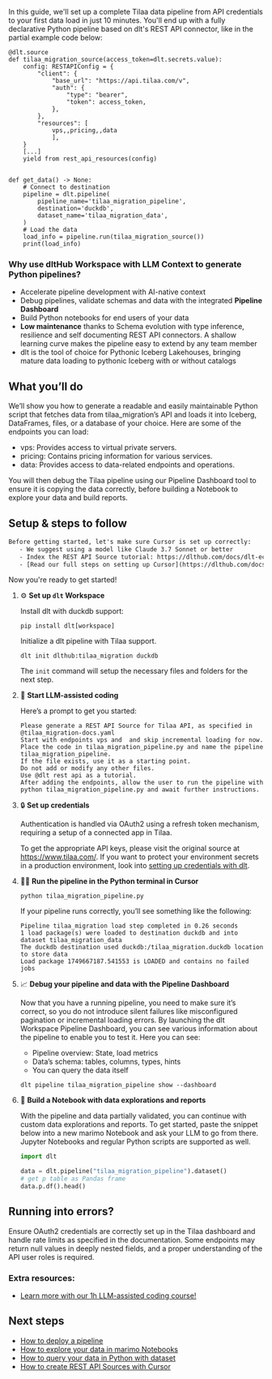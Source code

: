 In this guide, we'll set up a complete Tilaa data pipeline from API credentials to your first data load in just 10 minutes. You'll end up with a fully declarative Python pipeline based on dlt's REST API connector, like in the partial example code below:

```python-outcome
@dlt.source
def tilaa_migration_source(access_token=dlt.secrets.value):
    config: RESTAPIConfig = {
        "client": {
            "base_url": "https://api.tilaa.com/v",
            "auth": {
                "type": "bearer",
                "token": access_token,
            },
        },
        "resources": [
            vps,,pricing,,data
            ],
    }
    [...]
    yield from rest_api_resources(config)


def get_data() -> None:
    # Connect to destination
    pipeline = dlt.pipeline(
        pipeline_name='tilaa_migration_pipeline',
        destination='duckdb',
        dataset_name='tilaa_migration_data', 
    )
    # Load the data
    load_info = pipeline.run(tilaa_migration_source())
    print(load_info) 
```

### Why use dltHub Workspace with LLM Context to generate Python pipelines?

- Accelerate pipeline development with AI-native context
- Debug pipelines, validate schemas and data with the integrated **Pipeline Dashboard**
- Build Python notebooks for end users of your data
- **Low maintenance** thanks to Schema evolution with type inference, resilience and self documenting REST API connectors. A shallow learning curve makes the pipeline easy to extend by any team member
- dlt is the tool of choice for Pythonic Iceberg Lakehouses, bringing mature data loading to pythonic Iceberg with or without catalogs

## What you’ll do

We’ll show you how to generate a readable and easily maintainable Python script that fetches data from tilaa_migration’s API and loads it into Iceberg, DataFrames, files, or a database of your choice. Here are some of the endpoints you can load:

- vps: Provides access to virtual private servers.
- pricing: Contains pricing information for various services.
- data: Provides access to data-related endpoints and operations.

You will then debug the Tilaa pipeline using our Pipeline Dashboard tool to ensure it is copying the data correctly, before building a Notebook to explore your data and build reports.

## Setup & steps to follow

```default
Before getting started, let's make sure Cursor is set up correctly:
   - We suggest using a model like Claude 3.7 Sonnet or better
   - Index the REST API Source tutorial: https://dlthub.com/docs/dlt-ecosystem/verified-sources/rest_api/ and add it to context as **@dlt rest api**
   - [Read our full steps on setting up Cursor](https://dlthub.com/docs/dlt-ecosystem/llm-tooling/cursor-restapi#23-configuring-cursor-with-documentation)
```

Now you're ready to get started!

1. ⚙️ **Set up `dlt` Workspace**
    
    Install dlt with duckdb support:
    ```shell
    pip install dlt[workspace]
    ```

    Initialize a dlt pipeline with Tilaa support.
    ```shell
    dlt init dlthub:tilaa_migration duckdb
    ```

    The `init` command will setup the necessary files and folders for the next step.
    
2. 🤠 **Start LLM-assisted coding**
    
    Here’s a prompt to get you started:
    
    ```prompt
    Please generate a REST API Source for Tilaa API, as specified in @tilaa_migration-docs.yaml 
    Start with endpoints vps and  and skip incremental loading for now. 
    Place the code in tilaa_migration_pipeline.py and name the pipeline tilaa_migration_pipeline. 
    If the file exists, use it as a starting point. 
    Do not add or modify any other files. 
    Use @dlt rest api as a tutorial. 
    After adding the endpoints, allow the user to run the pipeline with python tilaa_migration_pipeline.py and await further instructions.
    ```

    
3. 🔒 **Set up credentials** 
    
    Authentication is handled via OAuth2 using a refresh token mechanism, requiring a setup of a connected app in Tilaa.
    
    To get the appropriate API keys, please visit the original source at https://www.tilaa.com/.
    If you want to protect your environment secrets in a production environment, look into [setting up credentials with dlt](https://dlthub.com/docs/walkthroughs/add_credentials).
    
4. 🏃‍♀️ **Run the pipeline in the Python terminal in Cursor**
    
    ```shell
    python tilaa_migration_pipeline.py
    ```
    
    If your pipeline runs correctly, you’ll see something like the following:
    
    ```shell
    Pipeline tilaa_migration load step completed in 0.26 seconds
    1 load package(s) were loaded to destination duckdb and into dataset tilaa_migration_data
    The duckdb destination used duckdb:/tilaa_migration.duckdb location to store data
    Load package 1749667187.541553 is LOADED and contains no failed jobs
    ```
    
5. 📈 **Debug your pipeline and data with the Pipeline Dashboard**

    Now that you have a running pipeline, you need to make sure it’s correct, so you do not introduce silent failures like misconfigured pagination or incremental loading errors. By launching the dlt Workspace Pipeline Dashboard, you can see various information about the pipeline to enable you to test it. Here you can see:
    - Pipeline overview: State, load metrics
    - Data’s schema: tables, columns, types, hints
    - You can query the data itself
    
    ```shell
    dlt pipeline tilaa_migration_pipeline show --dashboard
    ```
    
6. 🐍 **Build a Notebook with data explorations and reports**

    With the pipeline and data partially validated, you can continue with custom data explorations and reports. To get started, paste the snippet below into a new marimo Notebook and ask your LLM to go from there. Jupyter Notebooks and regular Python scripts are supported as well.

    
    ```python
    import dlt

   data = dlt.pipeline("tilaa_migration_pipeline").dataset()
   # get p table as Pandas frame
   data.p.df().head()
    ```

## Running into errors?

Ensure OAuth2 credentials are correctly set up in the Tilaa dashboard and handle rate limits as specified in the documentation. Some endpoints may return null values in deeply nested fields, and a proper understanding of the API user roles is required.

### Extra resources:

- [Learn more with our 1h LLM-assisted coding course!](https://www.youtube.com/watch?v=GGid70rnJuM)

## Next steps

- [How to deploy a pipeline](https://dlthub.com/docs/walkthroughs/deploy-a-pipeline)
- [How to explore your data in marimo Notebooks](https://dlthub.com/docs/general-usage/dataset-access/marimo)
- [How to query your data in Python with dataset](https://dlthub.com/docs/general-usage/dataset-access/dataset)
- [How to create REST API Sources with Cursor](https://dlthub.com/docs/dlt-ecosystem/llm-tooling/cursor-restapi)